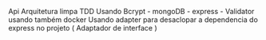 Api Arquitetura limpa TDD
Usando Bcrypt - mongoDB - express - Validator
usando também docker
Usando adapter para desaclopar a dependencia do express no projeto ( Adaptador de interface )
